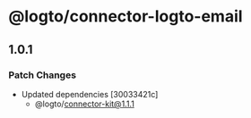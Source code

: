 # @logto/connector-logto-email

## 1.0.1

### Patch Changes

- Updated dependencies [30033421c]
  - @logto/connector-kit@1.1.1
